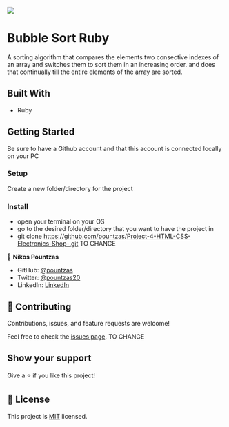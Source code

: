 ![](https://img.shields.io/badge/Microverse-blueviolet)

# Bubble Sort Ruby
A sorting algorithm that compares the elements two consective indexes of an array and switches them to sort them in an increasing order. and does that continually till the entire elements of the array are sorted.

## Built With

- Ruby

## Getting Started

Be sure to have a Github account and that this account is connected locally on your PC


### Setup

Create a new folder/directory for the project


### Install

- open your terminal on your OS
- go to the desired folder/directory that you want to have the project in
- git clone https://github.com/pountzas/Project-4-HTML-CSS-Electronics-Shop-.git  TO CHANGE


👤 **Nikos Pountzas**

- GitHub: [@pountzas](https://github.com/pountzas)
- Twitter: [@pountzas20](https://twitter.com/pountzas20)
- LinkedIn: [LinkedIn](https://www.linkedin.com/in/nikos-pountzas-173ba4a8/)

## 🤝 Contributing

Contributions, issues, and feature requests are welcome!

Feel free to check the [issues page](https://pountzas.github.io/Project-4-HTML-CSS-Electronics-Shop-/issues).  TO CHANGE

## Show your support

Give a ⭐️ if you like this project!

## 📝 License

This project is [MIT](MIT.md) licensed.
